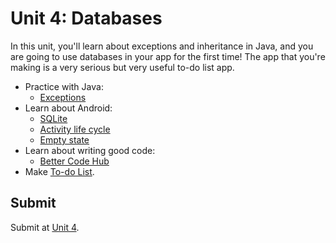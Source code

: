 # Unit 4: Databases

In this unit, you'll learn about exceptions and inheritance in Java, and you are going to use databases in your app for the first time! The app that you're making is a very serious but very useful to-do list app.

- Practice with Java:
    - [Exceptions](http://www.davin.50webs.com/research/1999/egs/q10.pdf)
- Learn about Android:
    - [SQLite](/android/sqlite)
    - [Activity life cycle](/android/state)
    - [Empty state](https://material.io/guidelines/patterns/empty-states.html)
- Learn about writing good code:
    - [Better Code Hub](/guides/better-code-hub)
- Make [To-do List](/projects/to-do-list).


## Submit

Submit at [Unit 4](/submit/unit-1).
